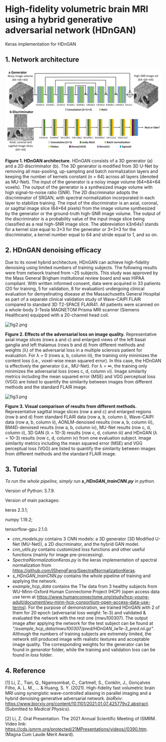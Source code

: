 # High-fidelity volumetric brain MRI using a hybrid generative adversarial network (HDnGAN)
Keras implementation for HDnGAN



## 1. Network architecture

![fig1.png](fig/fig1.png)

**Figure 1. HDnGAN architecture.** HDnGAN consists of a 3D generator (a) and a 2D discriminator (b). The 3D generator is modified from 3D U-Net by removing all max-pooling, up-sampling and batch normalization layers and keeping the number of kernels constant (n = 64) across all layers (denoted as MU-Net). The input of the generator is a noisy image volume (64×64×64 voxels). The output of the generator is a synthesized image volume with high signal-to-noise ratio (SNR). The 2D discriminator adopts the discriminator of SRGAN, with spectral normalization incorporated in each layer to stabilize training. The input of the discriminator is an axial, coronal, or sagittal image slice (64×64 pixels) from the image volume synthesized by the generator or the ground-truth high-SNR image volume. The output of the discriminator is a probability value of the input image slice being classified as a real high-SNR image slice. The abbreviation k3n64s1 stands for a kernel size equal to 3×3 for the generator or 3×3×3 for the discriminator, a kernel number equal to 64 and stride equal to 1, and so on.



## 2. HDnGAN denoising efficacy

Due to its novel hybrid architecture, HDnGAN can achieve high-fidelity denoising using limited numbers of training subjects. The following results were from network trained from ~25 subjects. This study was approved by the Mass General Brigham institutional review board and was HIPAA compliant. With written informed consent, data were acquired in 33 patients (20 for training, 5 for validation, 8 for evaluation) undergoing clinical evaluation for demyelinating disease at the Massachusetts General Hospital as part of a separate clinical validation study of Wave-CAIPI FLAIR compared to standard 3D T2-SPACE FLAIR41. All patients were scanned on a whole-body 3-Tesla MAGNETOM Prisma MRI scanner (Siemens Healthcare) equipped with a 20-channel head coil.



![fig2.png](fig/fig2.png)

**Figure 2. Effects of the adversarial loss on image quality.** Representative axial image slices (rows a and c) and enlarged views of the left basal ganglia and left thalamus (rows b and d) from different methods and weights (λ) of the adversarial loss in a multiple sclerosis patient for evaluation. For λ = 0 (rows a, b, column iii), the training only minimizes the content loss (i.e., voxel-wise mean squared error). In this case, the HDnGAN is effectively the generator (i.e., MU-Net). For λ = ∞, the training only minimizes the adversarial loss (rows c, d, column vi). Image similarity metrics including the mean squared error (MSE) and VGG perceptual loss (VGG) are listed to quantify the similarity between images from different methods and the standard FLAIR image.



![fig3.png](fig/fig3.png)

**Figure 3. Visual comparison of results from different methods.** Representative sagittal image slices (row a and c) and enlarged regions (row b and d) from standard FLAIR data (row a, b, column i), Wave-CAIPI data (row a, b, column ii), AONLM-denoised results (row a, b, column iii), BM4D-denoised results (row a, b, column iv), MU-Net results (row c, d, column ii), 3D GAN (λ = 10-3) results (row c, d, column iii) and HDnGAN (λ = 10-3) results (row c, d, column iv) from one evaluation subject. Image similarity metrics including the mean squared error (MSE) and VGG perceptual loss (VGG) are listed to quantify the similarity between images from different methods and the standard FLAIR image.



## 3. Tutorial

*To run the whole pipeline, simply run **s_HDnGAN_trainCNN.py** in python.*

Version of Python: 3.7.9.

Version of main packages:

keras                     2.3.1; 

numpy                  1.19.2; 

tensorflow-gpu    2.1.0.

- *cnn_models.py* contains 3 CNN models: a 3D generator (3D Modified U-Net (MU-Net)), a 2D discriminator, and the hybrid GAN model.
- *cnn_utils.py* contains customized loss functions and other useful functions (mainly for image pre-processing).
- *SpectralNormalizationKeras.py* is the keras implementation of spectral normalization from https://github.com/IShengFang/SpectralNormalizationKeras.
- *s_HDnGAN_trainCNN.py* contains the whole pipeline of training and applying the network.
- *example_hcp_data* contains the T1w data from 3 healthy subjects from  WU-Minn-Oxford Human Connectome Project (HCP) (open access data use term at https://www.humanconnectome.org/study/hcp-young-adult/document/wu-minn-hcp-consortium-open-access-data-use-terms). For the purpose of demonstration, we trained HDnGAN with 2 of them for 20 epoch (adversarial loss weight: 1e-3) and validated & evaluated the network with the rest one (mwu100307). The output image after applying the network for the test subject can be found at *"/example_hcp_data/mwu100307/pred/HDnGAN_lw1e-3_pred.nii.gz"*. Although the numbers of training subjects are extremely limited, the network still produced image with realistic textures and acceptable image quality. The corresponding weights for the generator can be found in *generator* folder, while the training and validation loss can be found in *loss* folder.



## 4. Reference

[1]  Li, Z., Tian, Q., Ngamsombat, C., Cartmell, S., Conklin, J., Gonçalves Filho, A. L. M., ... & Huang, S. Y. (2021). High-fidelity fast volumetric brain MRI using synergistic wave-controlled aliasing in parallel imaging and a hybrid denoising generative adversarial network. *bioRxiv*: https://www.biorxiv.org/content/10.1101/2021.01.07.425779v2.abstract. (Submitted to *Medical Physics*).

 [2] Li, Z. Oral Presentation. The 2021 Annual Scientific Meeting of ISMRM. Video link: https://cds.ismrm.org/protected/21MPresentations/videos//0390.htm. (Magna Cum Laude Merit Award).



